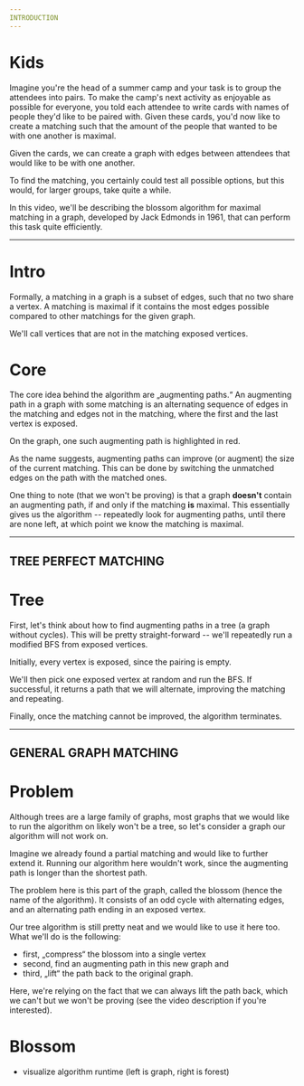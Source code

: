 ```yaml
---
INTRODUCTION
---
```


# Kids
Imagine you're the head of a summer camp and your task is to group the attendees into pairs. To make the camp's next activity as enjoyable as possible for everyone, you told each attendee to write cards with names of people they'd like to be paired with. Given these cards, you'd now like to create a matching such that the amount of the people that wanted to be with one another is maximal.

Given the cards, we can create a graph with edges between attendees that would like to be with one another.

To find the matching, you certainly could test all possible options, but this would, for larger groups, take quite a while.

In this video, we'll be describing the blossom algorithm for maximal matching in a graph, developed by Jack Edmonds in 1961, that can perform this task quite efficiently.

---

# Intro
Formally, a matching in a graph is a subset of edges, such that no two share a vertex. A matching is maximal if it contains the most edges possible compared to other matchings for the given graph.

We'll call vertices that are not in the matching exposed vertices.

# Core
The core idea behind the algorithm are „augmenting paths.“ An augmenting path in a graph with some matching is an alternating sequence of edges in the matching and edges not in the matching, where the first and the last vertex is exposed.

On the graph, one such augmenting path is highlighted in red.

As the name suggests, augmenting paths can improve (or augment) the size of the current matching. This can be done by switching the unmatched edges on the path with the matched ones.

One thing to note (that we won't be proving) is that a graph **doesn't** contain an augmenting path, if and only if the matching **is** maximal. This essentially gives us the algorithm -- repeatedly look for augmenting paths, until there are none left, at which point we know the matching is maximal.

---
TREE PERFECT MATCHING
---

# Tree
First, let's think about how to find augmenting paths in a tree (a graph without cycles). This will be pretty straight-forward -- we'll repeatedly run a modified BFS from exposed vertices.

Initially, every vertex is exposed, since the pairing is empty.

We'll then pick one exposed vertex at random and run the BFS. If successful, it returns a path that we will alternate, improving the matching and repeating.

Finally, once the matching cannot be improved, the algorithm terminates.

---
GENERAL GRAPH MATCHING
---

# Problem
Although trees are a large family of graphs, most graphs that we would like to run the algorithm on likely won't be a tree, so let's consider a graph our algorithm will not work on.

Imagine we already found a partial matching and would like to further extend it. Running our algorithm here wouldn't work, since the augmenting path is longer than the shortest path.

The problem here is this part of the graph, called the blossom (hence the name of the algorithm). It consists of an odd cycle with alternating edges, and an alternating path ending in an exposed vertex.

Our tree algorithm is still pretty neat and we would like to use it here too. What we'll do is the following:
- first, „compress“ the blossom into a single vertex
- second, find an augmenting path in this new graph and
- third, „lift“ the path back to the original graph.

Here, we're relying on the fact that we can always lift the path back, which we can't but we won't be proving (see the video description if you're interested).

# Blossom
- visualize algorithm runtime (left is graph, right is forest)
